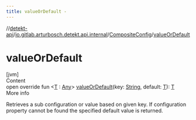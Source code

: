 ```yaml
---
title: valueOrDefault -
---
```

//[detekt-api](../../index.md)/[io.gitlab.arturbosch.detekt.api.internal](../index.md)/[CompositeConfig](index.md)/[valueOrDefault](value-or-default.md)



# valueOrDefault  
[jvm]  
Content  
open override fun <[T](value-or-default.md) : [Any](https://kotlinlang.org/api/latest/jvm/stdlib/kotlin/-any/index.html)> [valueOrDefault](value-or-default.md)(key: [String](https://kotlinlang.org/api/latest/jvm/stdlib/kotlin/-string/index.html), default: [T](value-or-default.md)): [T](value-or-default.md)  
More info  


Retrieves a sub configuration or value based on given key. If configuration property cannot be found the specified default value is returned.

  



